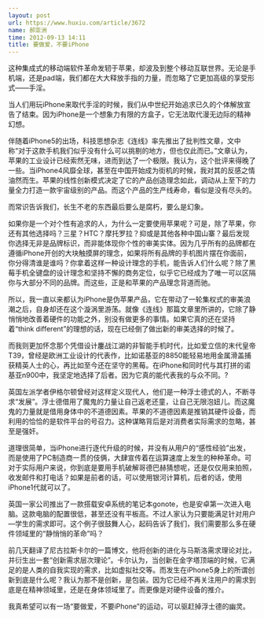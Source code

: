```yaml
---
layout: post
url: https://www.huxiu.com/article/3672
name: 郝亚洲
time: 2012-09-13 14:11
title: 要做爱，不要iPhone
---
```

这种集成式的移动端软件革命发轫于苹果，却波及到整个移动互联世界。无论是手机端，还是pad端，我们都在大大释放手指的力量，而忽略了它更加高级的享受形式——手淫。

当人们用玩iPhone来取代手淫的时候，我们从中世纪开始追求已久的个体解放宣告了结束。因为iPhone是一个想象力有限的方盒子，它无法取代漫无边际的精神幻想。

伴随着iPhone5的出场，科技思想杂志《连线》率先推出了批判性文章，文中称“对于这款手机我们似乎没有什么可以挑剔的地方，但也仅此而已。”文章认为，苹果的工业设计已经索然无味，进而到达了一个极限。我认为，这个批评来得晚了一些。当iPhone4风靡全球，甚至在中国开始成为街机的时候，我对其的反感之情油然而生。苹果的线性创新模式决定了它的产品创造理念如此，调动从上至下的力量全力打造一款宇宙级别的产品。而这个产品的生产线寿命，看似是没有尽头的。

而常识告诉我们，长生不老的东西最后要么是腐朽，要么是幻象。

如果你是一个对个性有追求的人，为什么一定要使用苹果呢？可是，除了苹果，你还有其他选择吗？三星？HTC？摩托罗拉？抑或是其他各种中国山寨？最后发现你选择无非是品牌标识，而非能体现你个性的审美实体。因为几乎所有的品牌都在遵循iPhone开创的大块触摸屏的理念，如果将所有品牌的手机图片摆在你面前，你分得清谁是谁吗？你拿着这样一种设计理念的手机，能告诉人们什么呢？除了黑莓手机全键盘的设计理念和坚持不懈的商务定位，似乎它已经成为了唯一可以区隔你与大部分不同的品牌。而这些，正是和苹果的产品理念背道而驰。

所以，我一直以来都认为iPhone是伪苹果产品，它在带动了一轮集权式的审美浪潮之后，自身却还在这个漩涡里游荡。就像《连线》那篇文章里所讲的，它除了静悄悄地改善着硬件的功能之外，别没有做更多的事情。如果它真的还在坚持着“think different”的理想的话，现在已经倒了做出新的审美选择的时候了。

而我则更加怀念那个凭借设计鏖战江湖的非智能手机时代，比如爱立信的末代皇帝T39，曾经是欧洲工业设计的代表作，比如诺基亚的8850能轻易地用金属滑盖捕获精英人士的心，再比如至今还在坚守的黑莓。在iPhone和同时代与其打拼的诺基亚n900中，我坚定地选择了后者。因为它真的能代表我的与众不同。?

英国左派学者伊格尔顿曾经对这样定义现代人，他们是一种浮士德式的人，不断寻求“发展”。浮士德借用了魔鬼的力量让自己返老还童，让自己无限泡妞儿。而这魔鬼的力量就是借用身体中的不道德因素。苹果的不道德因素是推销其硬件设备，而利用的恰恰的是软件平台的号召力。这种谋略背后是对消费者实际需求的忽略，甚至是强奸。

道理很简单，当iPhone进行逐代升级的时候，并没有从用户的“感性经验”出发，而是使用了PC制造商一贯的伎俩，大肆宣传着在运算速度上发生的种种革命。可对于实际用户来说，你到底是要用手机破解哥德巴赫猜想呢，还是仅仅用来拍照，收发邮件和打电话？如果是前者的话，可以使用银河计算机，后者的话，使用iPhone1代就可以了。

英国一家公司推出了一款搭载安卓系统的笔记本gonote，也是安卓第一次进入电脑。这款电脑的配置很低，甚至还没有平板高。不过人家认为只要能满足针对用户—学生的需求即可。这个例子很鼓舞人心，起码告诉了我们，我们需要那么多在硬件领域里的“静悄悄的革命”吗？

前几天翻译了尼古拉斯卡尔的一篇博文，他将创新的进化与马斯洛需求理论对比，并衍生出一套“创新需求层次理论”。卡尔认为，当创新在金字塔顶端的时候，它满足的是人类的自我实现的需求，比如虚拟社交等。而发生在iPhone5身上的所谓创新到底是什么呢？我认为那不是创新，是包装。因为它已经不再关注用户的需求到底是在精神领域里，还是在身体领域里了。而更像是对硬件设备的推介。

我真希望可以有一场“要做爱，不要iPhone”的运动，可以驱赶掉浮士德的幽灵。

